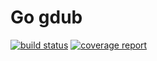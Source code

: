 # Go gdub

[![build status](https://gitlab.com/aaronvaz/gw/badges/master/build.svg)](https://gitlab.com/aaronvaz/gw/commits/master) [![coverage report](https://gitlab.com/aaronvaz/gw/badges/master/coverage.svg)](https://gitlab.com/aaronvaz/gw/commits/master)